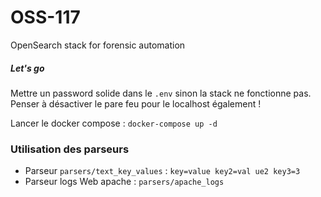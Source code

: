 # OSS-117
OpenSearch stack for forensic automation

##### Let's go

Mettre un password solide dans le `.env` sinon la stack ne fonctionne pas.
Penser à désactiver le pare feu pour le localhost également !

Lancer le docker compose : `docker-compose up -d`


### Utilisation des parseurs

- Parseur `parsers/text_key_values` : `key=value key2=val ue2 key3=3`
- Parseur logs Web apache : `parsers/apache_logs`